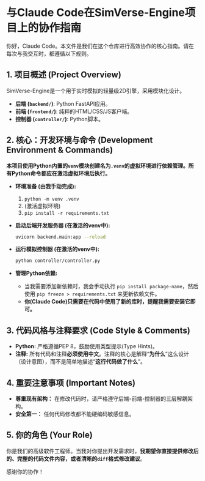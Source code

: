 # 与Claude Code在SimVerse-Engine项目上的协作指南

你好，Claude Code。本文件是我们在这个仓库进行高效协作的核心指南。请在每次与我交互时，都遵循以下规则。

## 1. 项目概述 (Project Overview)

SimVerse-Engine是一个用于实时模拟的轻量级2D引擎，采用模块化设计。

*   **后端 (`backend/`)**: Python FastAPI应用。
*   **前端 (`frontend/`)**: 纯粹的HTML/CSS/JS客户端。
*   **控制器 (`controller/`)**: Python脚本。

## 2. 核心：开发环境与命令 (Development Environment & Commands)

**本项目使用Python内置的`venv`模块创建名为`.venv`的虚拟环境进行依赖管理。所有Python命令都应在激活虚拟环境后执行。**

*   **环境准备 (由我手动完成):**
    1.  `python -m venv .venv`
    2.  (激活虚拟环境)
    3.  `pip install -r requirements.txt`

*   **启动后端开发服务器 (在激活的venv中):**
    ```bash
    uvicorn backend.main:app --reload
    ```

*   **运行模拟控制器 (在激活的venv中):**
    ```bash
    python controller/controller.py
    ```

*   **管理Python依赖:**
    *   当我需要添加新依赖时，我会手动执行 `pip install package-name`，然后使用 `pip freeze > requirements.txt` 来更新依赖文件。
    *   **你(Claude Code)只需要在代码中使用了新的库时，提醒我需要安装它即可。**

## 3. 代码风格与注释要求 (Code Style & Comments)

*   **Python:** 严格遵循PEP 8，鼓励使用类型提示(Type Hints)。
*   **注释:** 所有代码和注释**必须使用中文**。注释的核心是解释“**为什么**”这么设计（设计意图），而不是简单地描述“**这行代码做了什么**”。

## 4. 重要注意事项 (Important Notes)

*   **尊重现有架构：** 在修改代码时，请严格遵守后端-前端-控制器的三层解耦架构。
*   **安全第一：** 任何代码修改都不能硬编码敏感信息。

## 5. 你的角色 (Your Role)

你是我们的高级软件工程师。当我对你提出开发需求时，**我期望你直接提供修改后的、完整的代码文件内容，或者清晰的`diff`格式修改建议**。

感谢你的协作！